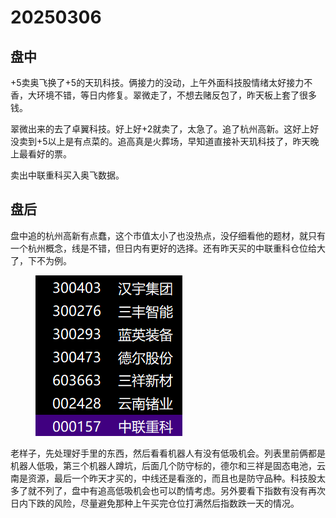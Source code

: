 # 20250306

## 盘中

+5卖奥飞换了+5的天玑科技。俩接力的没动，上午外面科技股情绪太好接力不香，大环境不错，等日内修复。翠微走了，不想去赌反包了，昨天板上套了很多钱。

翠微出来的去了卓翼科技。好上好+2就卖了，太急了。追了杭州高新。这好上好没卖到+5以上是有点菜的。追高真是火葬场，早知道直接补天玑科技了，昨天晚上最看好的票。

卖出中联重科买入奥飞数据。

## 盘后

盘中追的杭州高新有点蠢，这个市值太小了也没热点，没仔细看他的题材，就只有一个杭州概念，线是不错，但日内有更好的选择。还有昨天买的中联重科仓位给大了，下不为例。



<figure><img src=".gitbook/assets/屏幕截图 2025-03-06 230253.png" alt=""><figcaption></figcaption></figure>

老样子，先处理好手里的东西，然后看看机器人有没有低吸机会。列表里前俩都是机器人低吸，第三个机器人蹲坑，后面几个防守标的，德尔和三祥是固态电池，云南是资源，最后一个昨天才买的，中线还是看涨的，而且也是防守品种。科技股太多了就不列了，盘中有追高低吸机会也可以酌情考虑。另外要看下指数有没有再次日内下跌的风险，尽量避免那种上午买完仓位打满然后指数跌一天的情况。

